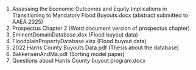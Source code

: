 1. Assessing the Economic Outcomes and Equity Implications in Transitioning to Mandatory Flood Buyouts.docx (abstract submitted to AAEA 2025)
2. Prospectus Chapter 2 (Word document version of prospectus chapter)
3. EminentDomainDatabase.xlsx (Flood buyout data)
4. FloodplainPropertyDatabase.xlsx (Flood buyout data)
5. 2022 Harris County Buyouts Data.pdf (Thesis about the database)
6. BakkensenAndMa.pdf (Sorting model paper)
7. Questions about Harris County buyout program.docx
